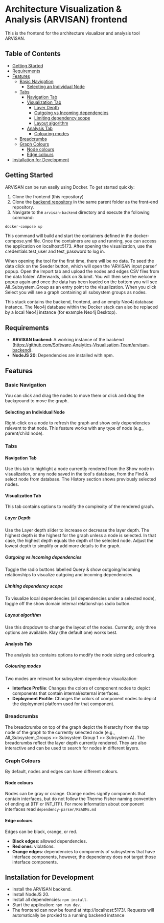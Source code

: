 # Architecture Visualization & Analysis (ARVISAN) frontend

This is the frontend for the architecture
visualizer and analysis tool ARViSAN.

## Table of Contents
- [Getting Started](#getting-started)
- [Requirements](#requirements)
- [Features](#features)
    - [Basic Navigation](#basic-navigation)
        - [Selecting an Individual Node](#selecting-an-individual-node)
    - [Tabs](#tabs)
        - [Navigation Tab](#navigation-tab)
        - [Visualization Tab](#visualization-tab)
            - [Layer Depth](#layer-depth)
            - [Outgoing vs Incoming dependencies](#outgoing-vs-incoming-dependencies)
            - [Limiting dependency scope](#limiting-dependency-scope)
            - [Layout algorithm](#layout-algorithm)
        - [Analysis Tab](#analysis-tab)
            - [Colouring modes](#colouring-modes)
    - [Breadcrumbs](#breadcrumbs)
    - [Graph Colours](#graph-colours)
        - [Node colours](#node-colours)
        - [Edge colours](#edge-colours)
- [Installation for Development](#installation-for-development)


## Getting Started
ARViSAN can be run easily using Docker. To get started quickly:
1) Clone the frontend (this repository)
2) Clone the [backend repository](https://github.com/Software-Analytics-Visualisation-Team/arvisan-backend) in the same parent folder as the front-end repository.
3) Navigate to the `arvisan-backend` directory and execute the following command:
```sh
docker-compose up
```

This command will build and start the containers defined in the docker-compose.yml file. Once the containers are up and running, you can access the application on localhost:5173. After opening the visualization, use the credentials:test_user and test_password to log in.

When opening the tool for the first time, there will be no data. To seed the data click on the Seeder button, which will open the 'ARViSAN input parser' popup. Open the Import tab and upload the nodes and edges CSV files from the data folder. Afterwards, click on Submit. You will then see the welcome popup again and once the data has been loaded on the bottom you will see All_Subsystem_Group as an entry point to the visualization.
When you click Select you will see a graph containing all subsystem groups as nodes.

This stack contains the backend, frontend, and an empty Neo4j database instance.
The Neo4j database within the Docker stack can also be replaced by a local Neo4j instance (for example Neo4j Desktop).

## Requirements
- **ARVISAN backend**: A working instance of the backend (https://github.com/Software-Analytics-Visualisation-Team/arvisan-backend).
- **NodeJS 20**: Dependencies are installed with npm.

## Features
### Basic Navigation
You can click and drag the nodes to move them or click and drag the background to move the graph.

#### Selecting an Individual Node
Right-click on a node to refresh the graph and show only dependencies relevant to that node. This feature works with any type of node (e.g., parent/child node).
### Tabs
#### Navigation Tab
Use this tab to highlight a node currently rendered from the Show node in visualization, or any node saved in the tool's database, from the Find & select node from database. The History section shows previously selected nodes.

#### Visualization Tab
This tab contains options to modify the complexity of the rendered graph.

##### Layer Depth
Use the Layer depth slider to increase or decrease the layer depth. The highest depth is the highest for the graph unless a node is selected. In that case, the highest depth equals the depth of the selected node. Adjust the lowest depth to simplify or add more details to the graph.

##### Outgoing vs Incoming dependencies
Toggle the radio buttons labelled Query & show outgoing/incoming relationships to visualize outgoing and incoming dependencies.

##### Limiting dependency scope
To visualize local dependencies (all dependencies under a selected node), toggle off the show domain internal relationships radio button.

##### Layout algorithm
Use this dropdown to change the layout of the nodes. Currently, only three options are available. Klay (the default one) works best.

#### Analysis Tab
The analysis tab contains options to modify the node sizing and colouring. 

##### Colouring modes
Two modes are relevant for subsystem dependency visualization:

- **Interface Profile**: Changes the colors of component nodes to depict components that contain internal/external interfaces.
- **Deployment Profile**: Changes the colors of component nodes to depict the deployment platform used for that component.

### Breadcrumbs
The breadcrumbs on top of the graph depict the hierarchy from the top node of the graph to the currently selected node (e.g., All_Subsystem_Groups >> Subsystem Group 1 >> Subsystem A). The breadcrumbs reflect the layer depth currently rendered. They are also interactive and can be used to search for nodes in different layers.

### Graph Colours
By default, nodes and edges can have different colours.

#### Node colours
Nodes can be gray or orange. Orange nodes signify components that contain interfaces, but do not follow the Thermo Fisher naming convention of ending at (ITF or INT_ITF). For more information about component interfaces read `dependency-parser/README.md`

#### Edge colours
Edges can be black, orange, or red. 
- **Black edges**: allowed dependencies.
- **Red ones**: violations.
- **Orange edges**: dependencies to components of subsystems that have interface components, however, the dependency does not target those interface components.

## Installation for Development

- Install the ARVISAN backend.
- Install NodeJS 20.
- Install all dependencies: `npm install`.
- Start the application: `npm run dev`.
- The frontend can now be found at http://localhost:5173/.
Requests will automatically be proxied to a running backend instance
